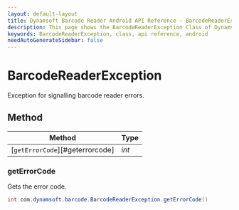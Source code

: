 ```yaml
---
layout: default-layout
title: Dynamsoft Barcode Reader Android API Reference - BarcodeReaderException Class
description: This page shows the BarcodeReaderException Class of Dynamsoft Barcode Reader for Android SDK.
keywords: BarcodeReaderException, class, api reference, android
needAutoGenerateSidebar: false
---
```



# BarcodeReaderException
Exception for signalling barcode reader errors.

## Method
  
| Method | Type |
|---------- | ----------- |
| [`getErrorCode`][#geterrorcode]| *int* |

### getErrorCode

Gets the error code.

```java
int com.dynamsoft.barcode.BarcodeReaderException.getErrorCode()
```

